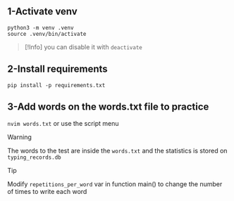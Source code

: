 ## 1-Activate venv 

```shell
python3 -m venv .venv
source .venv/bin/activate
```
>[!Info]
>you can disable it with `deactivate`


## 2-Install requirements

```shell
pip install -p requirements.txt
```

## 3-Add words on the words.txt file to practice

`nvim words.txt` or use the script menu

>[!Warning] 
>The words to the test are inside the `words.txt` and the statistics is stored on `typing_records.db`

>[!Tip] 
>Modify `repetitions_per_word` var in function main() to change the number of times to write each word
